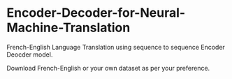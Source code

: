 # Encoder-Decoder-for-Neural-Machine-Translation
French-English Language Translation using sequence to sequence Encoder Deocder model.

Download French-English or your own dataset as per your preference.
